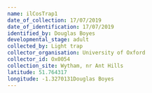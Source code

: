 ```yaml
---
name: ilCosTrap1
date_of_collection: 17/07/2019
date_of_identification: 17/07/2019
identified_by: Douglas Boyes
developmental_stage: adult
collected_by: Light trap
collector_organisation: University of Oxford
collector_id: Ox0054
collection_site: Wytham, nr Ant Hills
latitude: 51.764317
longitude: -1.3270131Douglas Boyes
---
```

